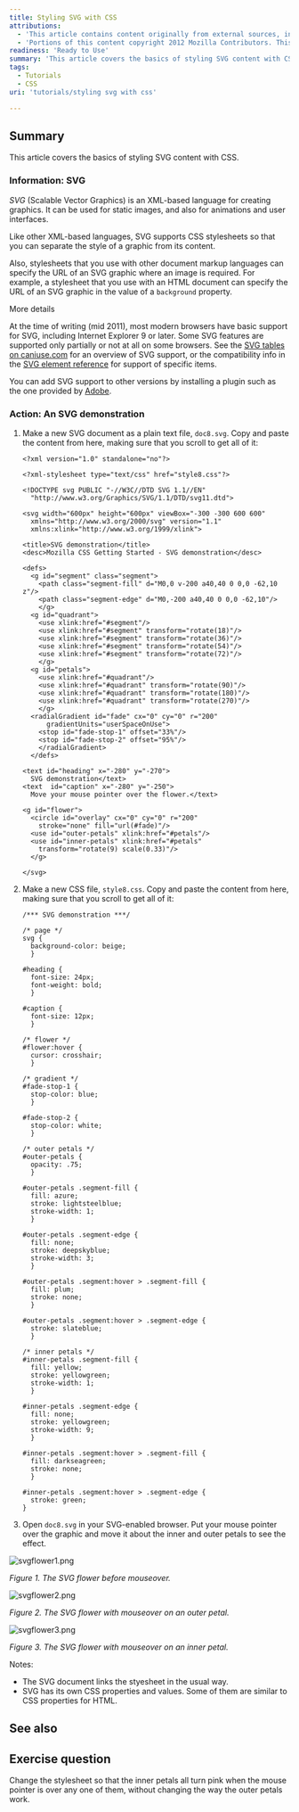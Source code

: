 ```yaml
---
title: Styling SVG with CSS
attributions:
  - 'This article contains content originally from external sources, including ones licensed under the CC-BY-SA license. [![cc-by-sa-small-wpd.png](/assets/public/c/c8/cc-by-sa-small-wpd.png)](http://creativecommons.org/licenses/by-sa/3.0/us/)'
  - 'Portions of this content copyright 2012 Mozilla Contributors. This article contains work licensed under the Creative Commons Attribution-Sharealike License v2.5 or later. The original work is available at Mozilla Developer Network: [Article](https://developer.mozilla.org/en-US/docs/CSS/Getting_Started/SVG_and_CSS)'
readiness: 'Ready to Use'
summary: 'This article covers the basics of styling SVG content with CSS.'
tags:
  - Tutorials
  - CSS
uri: 'tutorials/styling svg with css'

---
```

## <span>Summary</span>

This article covers the basics of styling SVG content with CSS.

### <span>Information: SVG</span>

*SVG* (Scalable Vector Graphics) is an XML-based language for creating graphics. It can be used for static images, and also for animations and user interfaces.

Like other XML-based languages, SVG supports CSS stylesheets so that you can separate the style of a graphic from its content.

Also, stylesheets that you use with other document markup languages can specify the URL of an SVG graphic where an image is required. For example, a stylesheet that you use with an HTML document can specify the URL of an SVG graphic in the value of a `background` property.

More details

At the time of writing (mid 2011), most modern browsers have basic support for SVG, including Internet Explorer 9 or later. Some SVG features are supported only partially or not at all on some browsers. See the [SVG tables on caniuse.com](http://caniuse.com/#search=svg) for an overview of SVG support, or the compatibility info in the [SVG element reference](http://www.w3.org/wiki/HTML/Elements/svg) for support of specific items.

You can add SVG support to other versions by installing a plugin such as the one provided by [Adobe](http://www.adobe.com).

### <span>Action: An SVG demonstration</span>

1.  Make a new SVG document as a plain text file, `doc8.svg`. Copy and paste the content from here, making sure that you scroll to get all of it:

        <?xml version="1.0" standalone="no"?>

        <?xml-stylesheet type="text/css" href="style8.css"?>

        <!DOCTYPE svg PUBLIC "-//W3C//DTD SVG 1.1//EN"
          "http://www.w3.org/Graphics/SVG/1.1/DTD/svg11.dtd">

        <svg width="600px" height="600px" viewBox="-300 -300 600 600"
          xmlns="http://www.w3.org/2000/svg" version="1.1"
          xmlns:xlink="http://www.w3.org/1999/xlink">

        <title>SVG demonstration</title>
        <desc>Mozilla CSS Getting Started - SVG demonstration</desc>

        <defs>
          <g id="segment" class="segment">
            <path class="segment-fill" d="M0,0 v-200 a40,40 0 0,0 -62,10 z"/>
            <path class="segment-edge" d="M0,-200 a40,40 0 0,0 -62,10"/>
            </g>
          <g id="quadrant">
            <use xlink:href="#segment"/>
            <use xlink:href="#segment" transform="rotate(18)"/>
            <use xlink:href="#segment" transform="rotate(36)"/>
            <use xlink:href="#segment" transform="rotate(54)"/>
            <use xlink:href="#segment" transform="rotate(72)"/>
            </g>
          <g id="petals">
            <use xlink:href="#quadrant"/>
            <use xlink:href="#quadrant" transform="rotate(90)"/>
            <use xlink:href="#quadrant" transform="rotate(180)"/>
            <use xlink:href="#quadrant" transform="rotate(270)"/>
            </g>
          <radialGradient id="fade" cx="0" cy="0" r="200"
              gradientUnits="userSpaceOnUse">
            <stop id="fade-stop-1" offset="33%"/>
            <stop id="fade-stop-2" offset="95%"/>
            </radialGradient>
          </defs>

        <text id="heading" x="-280" y="-270">
          SVG demonstration</text>
        <text  id="caption" x="-280" y="-250">
          Move your mouse pointer over the flower.</text>

        <g id="flower">
          <circle id="overlay" cx="0" cy="0" r="200"
            stroke="none" fill="url(#fade)"/>
          <use id="outer-petals" xlink:href="#petals"/>
          <use id="inner-petals" xlink:href="#petals"
            transform="rotate(9) scale(0.33)"/>
          </g>

        </svg>

2.  Make a new CSS file, `style8.css`. Copy and paste the content from here, making sure that you scroll to get all of it:

        /*** SVG demonstration ***/

        /* page */
        svg {
          background-color: beige;
          }

        #heading {
          font-size: 24px;
          font-weight: bold;
          }

        #caption {
          font-size: 12px;
          }

        /* flower */
        #flower:hover {
          cursor: crosshair;
          }

        /* gradient */
        #fade-stop-1 {
          stop-color: blue;
          }

        #fade-stop-2 {
          stop-color: white;
          }

        /* outer petals */
        #outer-petals {
          opacity: .75;
          }

        #outer-petals .segment-fill {
          fill: azure;
          stroke: lightsteelblue;
          stroke-width: 1;
          }

        #outer-petals .segment-edge {
          fill: none;
          stroke: deepskyblue;
          stroke-width: 3;
          }

        #outer-petals .segment:hover > .segment-fill {
          fill: plum;
          stroke: none;
          }

        #outer-petals .segment:hover > .segment-edge {
          stroke: slateblue;
          }

        /* inner petals */
        #inner-petals .segment-fill {
          fill: yellow;
          stroke: yellowgreen;
          stroke-width: 1;
          }

        #inner-petals .segment-edge {
          fill: none;
          stroke: yellowgreen;
          stroke-width: 9;
          }

        #inner-petals .segment:hover > .segment-fill {
          fill: darkseagreen;
          stroke: none;
          }

        #inner-petals .segment:hover > .segment-edge {
          stroke: green;
        }

3.  Open `doc8.svg` in your SVG-enabled browser. Put your mouse pointer over the graphic and move it about the inner and outer petals to see the effect.

![svgflower1.png](/assets/public/4/42/svgflower1.png)

*Figure 1. The SVG flower before mouseover.*

![svgflower2.png](/assets/public/6/68/svgflower2.png)

*Figure 2. The SVG flower with mouseover on an outer petal.*

![svgflower3.png](/assets/public/f/f7/svgflower3.png)

*Figure 3. The SVG flower with mouseover on an inner petal.*

Notes:

-   The SVG document links the styesheet in the usual way.
-   SVG has its own CSS properties and values. Some of them are similar to CSS properties for HTML.

## <span>See also</span>

## <span>Exercise question</span>

Change the stylesheet so that the inner petals all turn pink when the mouse pointer is over any one of them, without changing the way the outer petals work.
